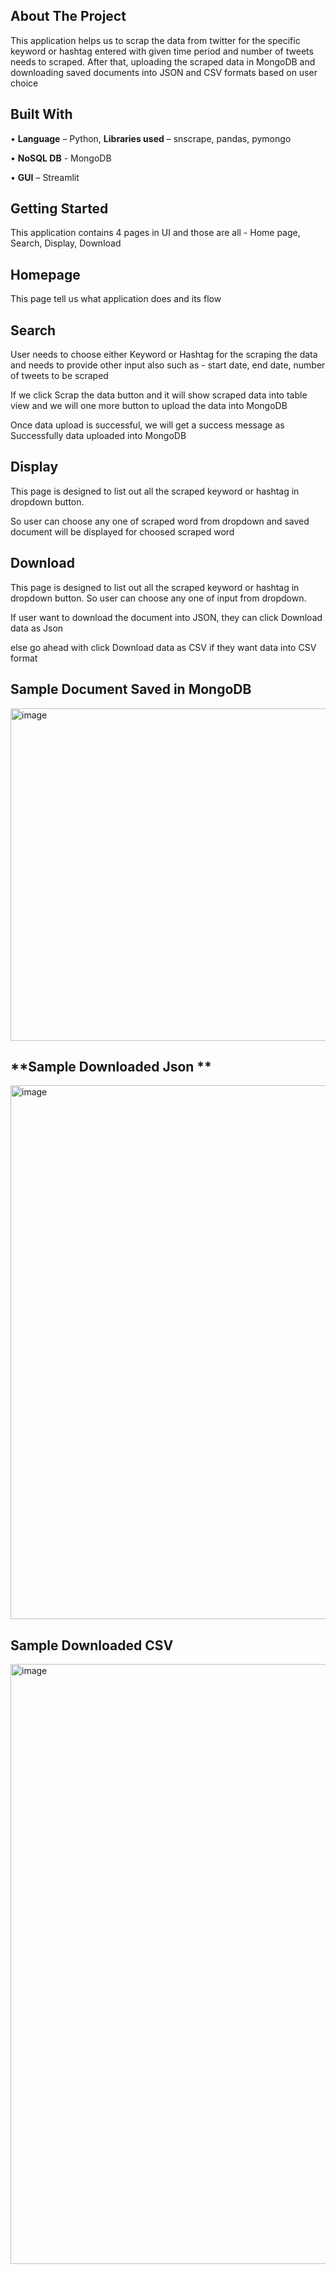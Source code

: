 **About The Project**
---------------------
      
This application helps us to scrap the data from twitter for the specific keyword or hashtag entered with given time period and number of tweets needs to scraped. After that, uploading the scraped data in MongoDB and downloading saved documents into JSON and CSV formats based on user choice

**Built With**
--------------

•	**Language** – Python, **Libraries used** – snscrape, pandas, pymongo

•	**NoSQL DB** - MongoDB

•	**GUI** – Streamlit

**Getting Started**
-------------------

This application contains 4 pages in UI and those are all - Home page, Search, Display, Download

**Homepage**
----------
This page tell us what application does and its flow

**Search**
----------
User needs to choose either Keyword or Hashtag for the scraping the data and needs to provide other input also such as - start date, end date, number of tweets to be scraped

If we click Scrap the data button and it will show scraped data into table view and we will one more button to upload the data into MongoDB

Once data upload is successful, we will get a success message as Successfully data uploaded into MongoDB
   
**Display**
-----------

This page is designed to list out all the scraped keyword or hashtag in dropdown button. 

So user can choose any one of scraped word from dropdown and saved document will be displayed for choosed scraped word

**Download**
------------

This page is designed to list out all the scraped keyword or hashtag in dropdown button. So user can choose any one of input from dropdown.

If user want to download the document into JSON, they can click Download data as Json 

else go ahead with click Download data as CSV if they want data into CSV format


**Sample Document Saved in MongoDB**
------------------------------------

<img width="532" alt="image" src="https://user-images.githubusercontent.com/129018424/230647740-686d31ed-8ceb-4241-91cd-472ec38a2fc5.png">

**Sample Downloaded Json **
---------------------------
<img width="854" alt="image" src="https://user-images.githubusercontent.com/129018424/230648111-3946392b-edb3-4328-8d44-c04e357d4ec6.png">


**Sample Downloaded CSV**
-------------------------
<img width="960" alt="image" src="https://user-images.githubusercontent.com/129018424/230648176-b13000d9-254e-4427-a154-dafa523018ae.png">





